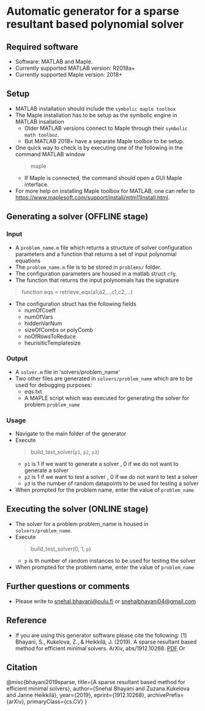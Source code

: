 # Automatic generator for a sparse resultant based polynomial solver
## Required software
- Software: MATLAB and Maple.
- Currently supported MATLAB version: R2018a+
- Currently supported Maple version: 2018+
## Setup
- MATLAB installation should include the `symbolic maple toolbox` 
- The Maple installation has to be setup as the symbolic engine in MATLAB insallation
    - Older MATLAB versions connect to Maple through their `symbolic math toolboz`. 
    - But MATLAB 2018+ have a separate Maple toolbox to be setup.
- One quick way to check is by executing one of the following in the command MATLAB window
    > maple 
    - If Maple is connected, the command should open a GUI Maple interface.
- For more help on installing Maple toolbox for MATLAB, one can refer to <https://www.maplesoft.com/support/install/mtm11Install.html>.
   
## Generating a solver (OFFLINE stage)
### Input
- A `problem_name.m` file which returns a structure of solver configuration parameters and a function that returns a set of input polynomial equations
- The `problem_name.m` file is to be stored in `problems/` folder.
- The configuration parameters are housed in a matlab struct `cfg`.
- The function that returns the input polynomials has the signature
> function eqs = retrieve_eqs(a1,a2,..,c1,c2,...)
- The configuration struct has the following fields
    - numOfCoeff
    - numOfVars
    - hiddenVarNum
    - sizeOfCombs or polyComb
    - noOfRowsToReduce
    - heurisiticTemplatesize
### Output 
- A `solver.m` file in 'solvers/problem_name'
- Two other files are generated in `solvers/problem_name` which are to be used for debugging purposes:
    - eqs.txt
    - A MAPLE script which was executed for generating the solver for problem `problem_name`
        
### Usage
- Navigate to the main folder of the generator
- Execute
  > build_test_solver(`p1`, `p2`, `p3`)
  - `p1` is 1 if we want to generate a solver , 0 if we do not want to generate a solver
  - `p2` is 1 if we want to test a solver , 0 if we do not want to test a solver
  - `p3` is the number of random datapoints to be used for testing a solver
- When prompted for the problem name, enter the value of `problem_name`

## Executing the solver (ONLINE stage)
- The solver for a problem problem_name is housed in `solvers/problem_name`.
- Execute 
    > build_test_solver(0, 1, `p`)
    - `p` is th number of random instances to be used for testing the solver
- When prompted for the problem name, enter the value of `problem_name`

## Further questions or comments
- Please write to snehal.bhayani@oulu.fi or snehalbhayani04@gmail.com

## Reference
- If you are using this generator software please cite the following:
<a id="1">[1]</a> 
Bhayani, S., Kukelova, Z., & Heikkilä, J. (2019). 
A sparse resultant based method for efficient minimal solvers. 
ArXiv, abs/1912.10268.
[PDF](https://arxiv.org/pdf/1912.10268.pdf)
Or 
## Citation
@misc{bhayani2019sparse,
    title={A sparse resultant based method for efficient minimal solvers},
    author={Snehal Bhayani and Zuzana Kukelova and Janne Heikkilä},
    year={2019},
    eprint={1912.10268},
    archivePrefix={arXiv},
    primaryClass={cs.CV}
}
